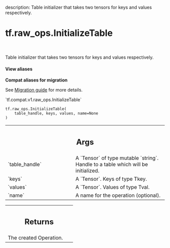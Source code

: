 description: Table initializer that takes two tensors for keys and values respectively.

<div itemscope itemtype="http://developers.google.com/ReferenceObject">
<meta itemprop="name" content="tf.raw_ops.InitializeTable" />
<meta itemprop="path" content="Stable" />
</div>

# tf.raw_ops.InitializeTable

<!-- Insert buttons and diff -->

<table class="tfo-notebook-buttons tfo-api nocontent" align="left">

</table>



Table initializer that takes two tensors for keys and values respectively.

<section class="expandable">
  <h4 class="showalways">View aliases</h4>
  <p>
<b>Compat aliases for migration</b>
<p>See
<a href="https://www.tensorflow.org/guide/migrate">Migration guide</a> for
more details.</p>
<p>`tf.compat.v1.raw_ops.InitializeTable`</p>
</p>
</section>

<pre class="devsite-click-to-copy prettyprint lang-py tfo-signature-link">
<code>tf.raw_ops.InitializeTable(
    table_handle, keys, values, name=None
)
</code></pre>



<!-- Placeholder for "Used in" -->


<!-- Tabular view -->
 <table class="responsive fixed orange">
<colgroup><col width="214px"><col></colgroup>
<tr><th colspan="2"><h2 class="add-link">Args</h2></th></tr>

<tr>
<td>
`table_handle`
</td>
<td>
A `Tensor` of type mutable `string`.
Handle to a table which will be initialized.
</td>
</tr><tr>
<td>
`keys`
</td>
<td>
A `Tensor`. Keys of type Tkey.
</td>
</tr><tr>
<td>
`values`
</td>
<td>
A `Tensor`. Values of type Tval.
</td>
</tr><tr>
<td>
`name`
</td>
<td>
A name for the operation (optional).
</td>
</tr>
</table>



<!-- Tabular view -->
 <table class="responsive fixed orange">
<colgroup><col width="214px"><col></colgroup>
<tr><th colspan="2"><h2 class="add-link">Returns</h2></th></tr>
<tr class="alt">
<td colspan="2">
The created Operation.
</td>
</tr>

</table>

